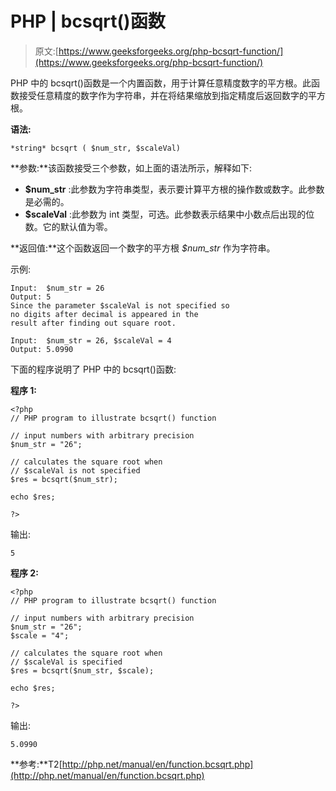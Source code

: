 # PHP | bcsqrt()函数

> 原文:[https://www.geeksforgeeks.org/php-bcsqrt-function/](https://www.geeksforgeeks.org/php-bcsqrt-function/)

PHP 中的 bcsqrt()函数是一个内置函数，用于计算任意精度数字的平方根。此函数接受任意精度的数字作为字符串，并在将结果缩放到指定精度后返回数字的平方根。

**语法:**

```
*string* bcsqrt ( $num_str, $scaleVal)
```

**参数:**该函数接受三个参数，如上面的语法所示，解释如下:

*   **$num_str** :此参数为字符串类型，表示要计算平方根的操作数或数字。此参数是必需的。
*   **$scaleVal** :此参数为 int 类型，可选。此参数表示结果中小数点后出现的位数。它的默认值为零。

**返回值:**这个函数返回一个数字的平方根 *$num_str* 作为字符串。

示例:

```
Input:  $num_str = 26
Output: 5
Since the parameter $scaleVal is not specified so
no digits after decimal is appeared in the 
result after finding out square root. 

Input:  $num_str = 26, $scaleVal = 4
Output: 5.0990

```

下面的程序说明了 PHP 中的 bcsqrt()函数:

**程序 1:**

```
<?php
// PHP program to illustrate bcsqrt() function

// input numbers with arbitrary precision
$num_str = "26";

// calculates the square root when 
// $scaleVal is not specified
$res = bcsqrt($num_str);

echo $res;

?>
```

输出:

```
5

```

**程序 2:**

```
<?php
// PHP program to illustrate bcsqrt() function

// input numbers with arbitrary precision
$num_str = "26";
$scale = "4";

// calculates the square root when 
// $scaleVal is specified
$res = bcsqrt($num_str, $scale);

echo $res;

?>
```

输出:

```
5.0990

```

**参考:**T2[http://php.net/manual/en/function.bcsqrt.php](http://php.net/manual/en/function.bcsqrt.php)